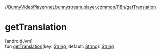 //[BunnyVideoPlayer](../../../index.md)/[net.bunnystream.player.common](../index.md)/[I18n](index.md)/[getTranslation](get-translation.md)

# getTranslation

[androidJvm]\
fun [getTranslation](get-translation.md)(key: [String](https://kotlinlang.org/api/latest/jvm/stdlib/kotlin-stdlib/kotlin/-string/index.html), default: [String](https://kotlinlang.org/api/latest/jvm/stdlib/kotlin-stdlib/kotlin/-string/index.html)): [String](https://kotlinlang.org/api/latest/jvm/stdlib/kotlin-stdlib/kotlin/-string/index.html)
